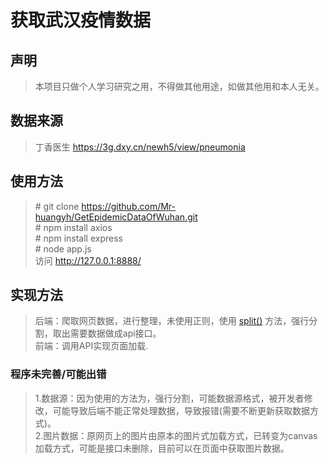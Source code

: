 # 获取武汉疫情数据

## 声明

> 本项目只做个人学习研究之用，不得做其他用途，如做其他用和本人无关。

## 数据来源

> 丁香医生 https://3g.dxy.cn/newh5/view/pneumonia

## 使用方法

> \# git clone https://github.com/Mr-huangyh/GetEpidemicDataOfWuhan.git  
\# npm install axios  
\# npm install express  
\# node app.js  
访问 http://127.0.0.1:8888/

## 实现方法

> 后端：爬取网页数据，进行整理，未使用正则，使用 [split()](https://www.w3school.com.cn/js/jsref_split.asp) 方法，强行分割，取出需要数据做成api接口。  
前端：调用API实现页面加载.

### 程序未完善/可能出错

> 1.数据源：因为使用的方法为，强行分割，可能数据源格式，被开发者修改，可能导致后端不能正常处理数据，导致报错(需要不断更新获取数据方式)。  
2.图片数据：原网页上的图片由原本的图片式加载方式，已转变为canvas加载方式，可能是接口未删除，目前可以在页面中获取图片数据。